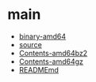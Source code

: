 main
========================

- [binary-amd64](binary-amd64)
- [source](source)
- [Contents-amd64bz2](Contents-amd64bz2)
- [Contents-amd64gz](Contents-amd64gz)
- [READMEmd](READMEmd)
